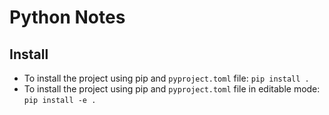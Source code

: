 # Python Notes

## Install

- To install the project using pip and `pyproject.toml` file: `pip install .`
- To install the project using pip and `pyproject.toml` file in editable mode: `pip install -e .`

